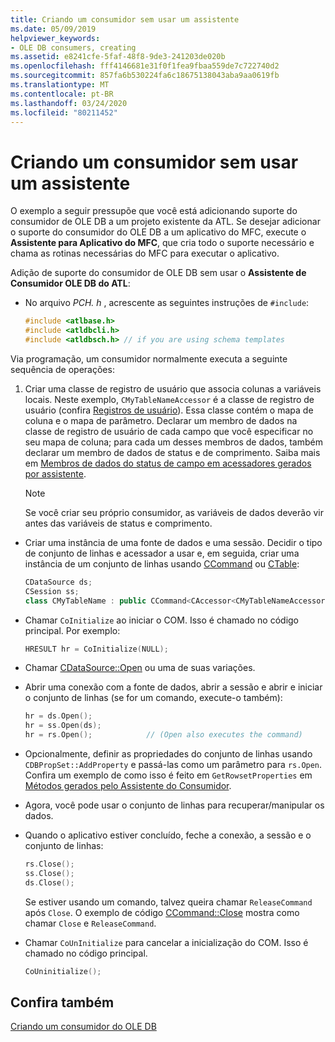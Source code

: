 ```yaml
---
title: Criando um consumidor sem usar um assistente
ms.date: 05/09/2019
helpviewer_keywords:
- OLE DB consumers, creating
ms.assetid: e8241cfe-5faf-48f8-9de3-241203de020b
ms.openlocfilehash: fff4146681e31f0f1fea9fbaa559de7c722740d2
ms.sourcegitcommit: 857fa6b530224fa6c18675138043aba9aa0619fb
ms.translationtype: MT
ms.contentlocale: pt-BR
ms.lasthandoff: 03/24/2020
ms.locfileid: "80211452"
---
```

# <a name="creating-a-consumer-without-using-a-wizard"></a>Criando um consumidor sem usar um assistente

O exemplo a seguir pressupõe que você está adicionando suporte do consumidor de OLE DB a um projeto existente da ATL. Se desejar adicionar o suporte do consumidor do OLE DB a um aplicativo do MFC, execute o **Assistente para Aplicativo do MFC**, que cria todo o suporte necessário e chama as rotinas necessárias do MFC para executar o aplicativo.

Adição de suporte do consumidor de OLE DB sem usar o **Assistente de Consumidor OLE DB do ATL**:

- No arquivo *PCH. h* , acrescente as seguintes instruções de `#include`:

    ```cpp
    #include <atlbase.h>
    #include <atldbcli.h>
    #include <atldbsch.h> // if you are using schema templates
    ```

Via programação, um consumidor normalmente executa a seguinte sequência de operações:

1. Criar uma classe de registro de usuário que associa colunas a variáveis locais. Neste exemplo, `CMyTableNameAccessor` é a classe de registro de usuário (confira [Registros de usuário](../../data/oledb/user-records.md)). Essa classe contém o mapa de coluna e o mapa de parâmetro. Declarar um membro de dados na classe de registro de usuário de cada campo que você especificar no seu mapa de coluna; para cada um desses membros de dados, também declarar um membro de dados de status e de comprimento. Saiba mais em [Membros de dados do status de campo em acessadores gerados por assistente](../../data/oledb/field-status-data-members-in-wizard-generated-accessors.md).

    > [!NOTE]
    > Se você criar seu próprio consumidor, as variáveis de dados deverão vir antes das variáveis de status e comprimento.

- Criar uma instância de uma fonte de dados e uma sessão. Decidir o tipo de conjunto de linhas e acessador a usar e, em seguida, criar uma instância de um conjunto de linhas usando [CCommand](../../data/oledb/ccommand-class.md) ou [CTable](../../data/oledb/ctable-class.md):

    ```cpp
    CDataSource ds;
    CSession ss;
    class CMyTableName : public CCommand<CAccessor<CMyTableNameAccessor>>
    ```

- Chamar `CoInitialize` ao iniciar o COM. Isso é chamado no código principal. Por exemplo:

    ```cpp
    HRESULT hr = CoInitialize(NULL);
    ```

- Chamar [CDataSource::Open](../../data/oledb/cdatasource-open.md) ou uma de suas variações.

- Abrir uma conexão com a fonte de dados, abrir a sessão e abrir e iniciar o conjunto de linhas (se for um comando, execute-o também):

    ```cpp
    hr = ds.Open();
    hr = ss.Open(ds);
    hr = rs.Open();            // (Open also executes the command)
    ```

- Opcionalmente, definir as propriedades do conjunto de linhas usando `CDBPropSet::AddProperty` e passá-las como um parâmetro para `rs.Open`. Confira um exemplo de como isso é feito em `GetRowsetProperties` em [Métodos gerados pelo Assistente do Consumidor](../../data/oledb/consumer-wizard-generated-methods.md).

- Agora, você pode usar o conjunto de linhas para recuperar/manipular os dados.

- Quando o aplicativo estiver concluído, feche a conexão, a sessão e o conjunto de linhas:

    ```cpp
    rs.Close();
    ss.Close();
    ds.Close();
    ```

   Se estiver usando um comando, talvez queira chamar `ReleaseCommand` após `Close`. O exemplo de código [CCommand::Close](../../data/oledb/ccommand-close.md) mostra como chamar `Close` e `ReleaseCommand`.

- Chamar `CoUnInitialize` para cancelar a inicialização do COM. Isso é chamado no código principal.

    ```cpp
    CoUninitialize();
    ```

## <a name="see-also"></a>Confira também

[Criando um consumidor do OLE DB](../../data/oledb/creating-an-ole-db-consumer.md)
